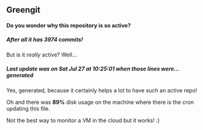 ## Greengit

#### Do you wonder why this repository is so active?

##### After all it has 3974 commits!

But is it *really* active? Well...

##### Last update was on Sat Jul 27 at 10:25:01 when those lines were... generated

Yes, generated, because it certainly helps a lot to have such an active repo!

Oh and there was **89%** disk usage on the machine
where there is the cron updating this file.

Not the best way to monitor a VM in the cloud but it works! :)
